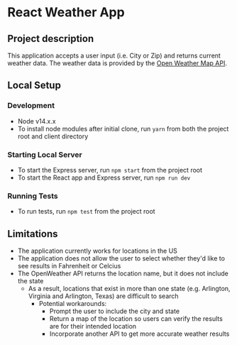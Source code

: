 # React Weather App

## Project description  
This application accepts a user input (i.e. City or Zip) and returns current weather data. The weather data is provided by the [Open Weather Map API](https://openweathermap.org/current).

## Local Setup  

### Development
* Node v14.x.x
* To install node modules after initial clone, run `yarn` from both the project root and client directory

### Starting Local Server
* To start the Express server, run `npm start` from the project root
* To start the React app and Express server, run `npm run dev`

### Running Tests
* To run tests, run `npm test` from the project root

## Limitations
* The application currently works for locations in the US
* The application does not allow the user to select whether they'd like to see results in Fahrenheit or Celcius
* The OpenWeather API returns the location name, but it does not include the state
  - As a result, locations that exist in more than one state (e.g. Arlington, Virginia and Arlington, Texas) are difficult to search
      * Potential workarounds:
        - Prompt the user to include the city and state
        - Return a map of the location so users can verify the results are for their intended location
        - Incorporate another API  to get more accurate weather results
